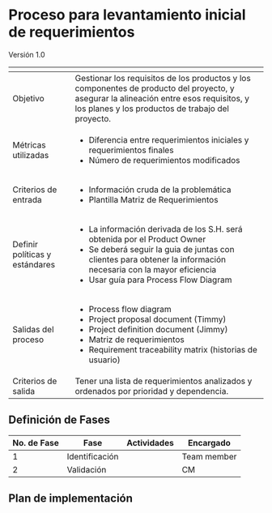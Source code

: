 
# Proceso para levantamiento inicial de requerimientos
Versión 1.0


[]() | []()  
--|--
Objetivo| Gestionar los requisitos de los productos y los componentes de producto del proyecto, y asegurar la alineación entre esos requisitos, y los planes y los productos de trabajo del proyecto.
Métricas utilizadas | <ul><li>Diferencia entre requerimientos iniciales y requerimientos finales</li> <li>Número de requerimientos modificados</li></ul>
Criterios de entrada | <ul><li>Información cruda de la problemática</li> <li>Plantilla Matriz de Requerimientos</li></ul>
Definir políticas y estándares | <ul><li>La información derivada de los S.H. será obtenida por el Product Owner</li> <li>Se deberá seguir la guia de juntas con clientes para obtener la información necesaria con la mayor eficiencia</li> <li>Usar guía para Process Flow Diagram</li></ul>
Salidas del proceso | <ul><li>Process flow diagram</li> <li>Project proposal document (Timmy)</li> <li>Project definition document (Jimmy)</li> <li>Matriz de requerimientos</li> <li>Requirement traceability matrix (historias de usuario)</li></ul>
Criterios de salida | Tener una lista de requerimientos analizados y ordenados por prioridad y dependencia.

## Definición de Fases
No. de Fase | Fase | Actividades | Encargado
------------|------|-------------|-----------
1 | Identificación || Team member
2 | Validación || CM

## Plan de implementación
